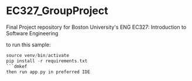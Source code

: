 # EC327_GroupProject
Final Project repository for Boston University's ENG EC327: Introduction to Software Engineering

to run this sample:
```c
source venv/bin/activate
pip install -r requirements.txt
```dmkef
then run app.py in preferred IDE